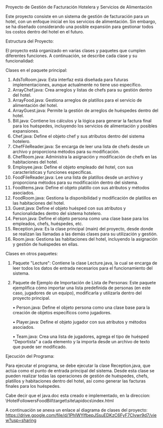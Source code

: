 Proyecto de Gestión de Facturación Hotelera y Servicios de Alimentación

Este proyecto consiste en un sistema de gestión de facturación para un hotel, con un enfoque inicial en los servicios de alimentación. Sin embargo, se ha diseñado considerando una posible expansión para gestionar todos los costos dentro del hotel en el futuro.

Estructura del Proyecto:

El proyecto está organizado en varias clases y paquetes que cumplen diferentes funciones. A continuación, se describe cada clase y su funcionalidad:

Clases en el paquete principal:

1.	AdsToRoom.java: Esta interfaz está diseñada para futuras implementaciones, aunque actualmente no tiene uso específico.
2.	ArrayChef.java: Crea arreglos y listas de chefs para su gestión dentro del hotel.
3.	ArrayFood.java: Gestiona arreglos de platillos para el servicio de alimentación del hotel.
4.	ArrayGuest.java: Permite la gestión de arreglos de huéspedes dentro del hotel.
5.	Bill.java: Contiene los cálculos y la lógica para generar la factura final para los huéspedes, incluyendo los servicios de alimentación y posibles expansiones.
6.	Chef.java: Define el objeto chef y sus atributos dentro del sistema hotelero.
7.	ChefFileReader.java: Se encarga de leer una lista de chefs desde un archivo y proporciona métodos para su modificación.
8.	ChefRoom.java: Administra la asignación y modificación de chefs en las habitaciones del hotel.
9.	Employee.java: Define el objeto empleado del hotel, con sus características y funciones específicas.
10.	FoodFileReader.java: Lee una lista de platillos desde un archivo y proporciona métodos para su modificación dentro del sistema.
11.	FoodItems.java: Define el objeto platillo con sus atributos y métodos asociados.
12.	FoodRoom.java: Gestiona la disponibilidad y modificación de platillos en las habitaciones del hotel.
13.	Guest.java: Define el objeto huésped con sus atributos y funcionalidades dentro del sistema hotelero.
14.	Person.java: Define el objeto persona como una clase base para los empleados, chefs, huéspedes, etc.
15.	Reception.java: Es la clase principal (main) del proyecto, desde donde se realizan las llamadas a las demás clases para su utilización y gestión.
16.	Room.java: Gestiona las habitaciones del hotel, incluyendo la asignación y gestión de huéspedes en ellas.
    
Clases en otros paquetes:

1.	Paquete "Lecture": Contiene la clase Lecture.java, la cual se encarga de leer todos los datos de entrada necesarios para el funcionamiento del sistema.
2.	Paquete de Ejemplo de Importación de Lista de Personas: Este paquete ejemplifica cómo importar una lista predefinida de personas (en este caso, jugadores de un equipo), modificarla y utilizarla dentro 
        del proyecto principal.
	
	   •	Person.java: Define el objeto persona como una clase base para la creación de objetos específicos como jugadores.

	   •	Player.java: Define el objeto jugador con sus atributos y métodos asociados.

	   •	Team.java: Crea una lista de jugadores, agrega el tipo de huésped "Deportista" a cada elemento y la importa desde un archivo de texto que puede ser modificado.

Ejecución del Programa:

Para ejecutar el programa, se debe ejecutar la clase Reception.java, que actúa como el punto de entrada principal del sistema. Desde esta clase se pueden realizar todas las operaciones de gestión de huéspedes, chefs, platillos y habitaciones dentro del hotel, así como generar las facturas finales para los huéspedes.

Cabe decir que el java.doc esta creado e implementado, en la direccion: \HotelFollowersFoodBill\target\site\apidocs\index.html

A continuación se anexa un enlace al diagrama de clases del proyecto: https://drive.google.com/file/d/1PhIWYlfbepJSsuEDKzC6FyF7CIywr9d7/view?usp=sharing
